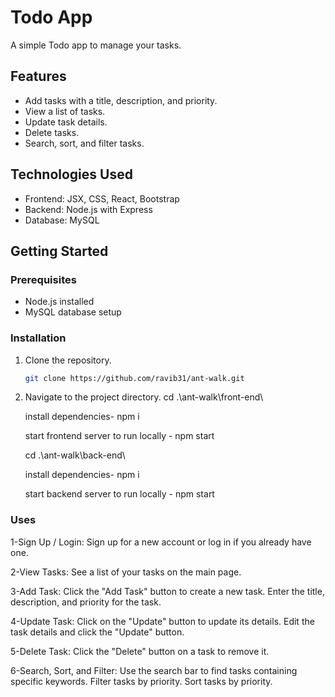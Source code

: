 # Todo App

A simple Todo app to manage your tasks.

## Features

- Add tasks with a title, description, and priority.
- View a list of tasks.
- Update task details.
- Delete tasks.
- Search, sort, and filter tasks.

## Technologies Used

- Frontend: JSX, CSS, React, Bootstrap
- Backend: Node.js with Express
- Database: MySQL

## Getting Started

### Prerequisites

- Node.js installed
- MySQL database setup


### Installation
1. Clone the repository.

   ```bash
   git clone https://github.com/ravib31/ant-walk.git

2. Navigate to the project directory.
    cd .\ant-walk\front-end\
   
    install dependencies- npm i
   
    start frontend server to run locally - npm start
   
    cd .\ant-walk\back-end\
   
    install dependencies- npm i
   
    start backend server to run locally - npm start
   
### Uses

1-Sign Up / Login:
      Sign up for a new account or log in if you already have one.

2-View Tasks:
      See a list of your tasks on the main page.
      
3-Add Task:
     Click the "Add Task" button to create a new task.
     Enter the title, description, and priority for the task.
     
4-Update Task:
     Click on the "Update" button to update its details.
     Edit the task details and click the "Update" button.

5-Delete Task:
     Click the "Delete" button on a task to remove it.
     
6-Search, Sort, and Filter:
     Use the search bar to find tasks containing specific keywords.
     Filter tasks by priority.
     Sort tasks by priority.
